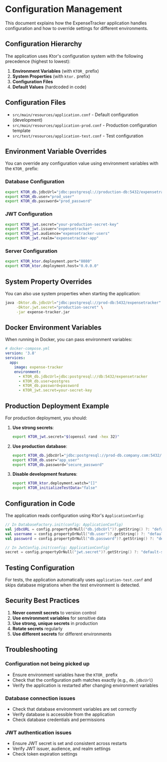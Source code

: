 # Configuration Management

This document explains how the ExpenseTracker application handles configuration and how to override settings for different environments.

## Configuration Hierarchy

The application uses Ktor's configuration system with the following precedence (highest to lowest):

1. **Environment Variables** (with `KTOR_` prefix)
2. **System Properties** (with `ktor.` prefix)
3. **Configuration Files**
4. **Default Values** (hardcoded in code)

## Configuration Files

- `src/main/resources/application.conf` - Default configuration (development)
- `src/main/resources/application-prod.conf` - Production configuration template
- `src/test/resources/application-test.conf` - Test configuration

## Environment Variable Overrides

You can override any configuration value using environment variables with the `KTOR_` prefix:

### Database Configuration
```bash
export KTOR_db.jdbcUrl="jdbc:postgresql://production-db:5432/expensetracker"
export KTOR_db.user="prod_user"
export KTOR_db.password="prod_password"
```

### JWT Configuration
```bash
export KTOR_jwt.secret="your-production-secret-key"
export KTOR_jwt.issuer="expensetracker"
export KTOR_jwt.audience="expensetracker-users"
export KTOR_jwt.realm="expensetracker-app"
```

### Server Configuration
```bash
export KTOR_ktor.deployment.port="8080"
export KTOR_ktor.deployment.host="0.0.0.0"
```

## System Property Overrides

You can also use system properties when starting the application:

```bash
java -Dktor.db.jdbcUrl="jdbc:postgresql://prod-db:5432/expensetracker" \
     -Dktor.jwt.secret="production-secret" \
     -jar expense-tracker.jar
```

## Docker Environment Variables

When running in Docker, you can pass environment variables:

```yaml
# docker-compose.yml
version: '3.8'
services:
  app:
    image: expense-tracker
    environment:
      - KTOR_db.jdbcUrl=jdbc:postgresql://db:5432/expensetracker
      - KTOR_db.user=postgres
      - KTOR_db.password=password
      - KTOR_jwt.secret=your-secret-key
```

## Production Deployment Example

For production deployment, you should:

1. **Use strong secrets**:
   ```bash
   export KTOR_jwt.secret="$(openssl rand -hex 32)"
   ```

2. **Use production database**:
   ```bash
   export KTOR_db.jdbcUrl="jdbc:postgresql://prod-db.company.com:5432/expensetracker"
   export KTOR_db.user="app_user"
   export KTOR_db.password="secure_password"
   ```

3. **Disable development features**:
   ```bash
   export KTOR_ktor.deployment.watch="[]"
   export KTOR_initializeTestData="false"
   ```

## Configuration in Code

The application reads configuration using Ktor's `ApplicationConfig`:

```kotlin
// In DatabaseFactory.init(config: ApplicationConfig)
val jdbcURL = config.propertyOrNull("db.jdbcUrl")?.getString() ?: "default-url"
val username = config.propertyOrNull("db.user")?.getString() ?: "default-user"
val password = config.propertyOrNull("db.password")?.getString() ?: "default-password"

// In JwtConfig.init(config: ApplicationConfig)
secret = config.propertyOrNull("jwt.secret")?.getString() ?: "default-secret"
```

## Testing Configuration

For tests, the application automatically uses `application-test.conf` and skips database migrations when the test environment is detected.

## Security Best Practices

1. **Never commit secrets** to version control
2. **Use environment variables** for sensitive data
3. **Use strong, unique secrets** in production
4. **Rotate secrets** regularly
5. **Use different secrets** for different environments

## Troubleshooting

### Configuration not being picked up
- Ensure environment variables have the `KTOR_` prefix
- Check that the configuration path matches exactly (e.g., `db.jdbcUrl`)
- Verify the application is restarted after changing environment variables

### Database connection issues
- Check that database environment variables are set correctly
- Verify database is accessible from the application
- Check database credentials and permissions

### JWT authentication issues
- Ensure JWT secret is set and consistent across restarts
- Verify JWT issuer, audience, and realm settings
- Check token expiration settings 